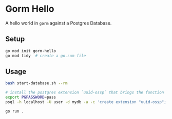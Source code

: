 # Gorm Hello
A hello world in `gorm` against a Postgres Database.

## Setup

```bash
go mod init gorm-hello
go mod tidy  # create a go.sum file
```


## Usage

```bash
bash start-database.sh --rm

# install the postgres extension `uuid-ossp` that brings the function `uuid_generate_v4()`
export PGPASSWORD=pass
psql -h localhost -U user -d mydb -a -c 'create extension "uuid-ossp";'

go run .
```
